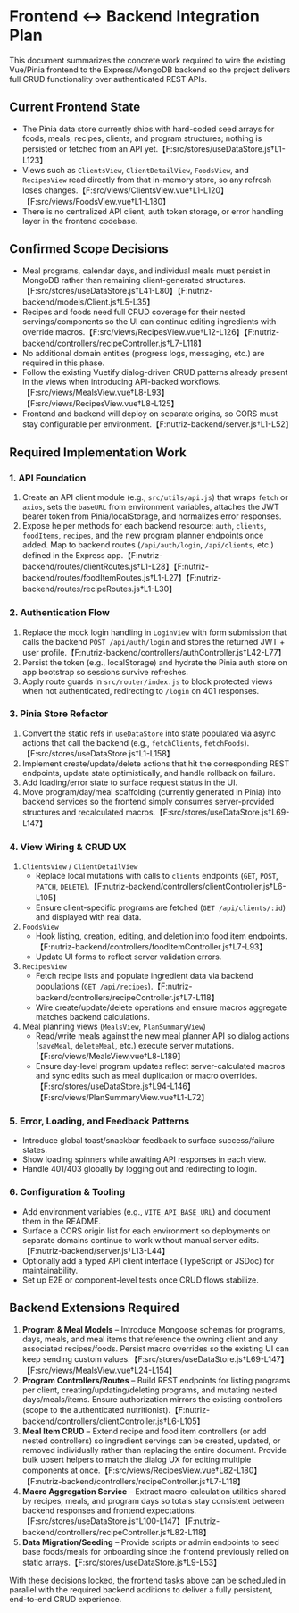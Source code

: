 # Frontend ↔ Backend Integration Plan

This document summarizes the concrete work required to wire the existing Vue/Pinia frontend to the Express/MongoDB backend so the project delivers full CRUD functionality over authenticated REST APIs.

## Current Frontend State
- The Pinia data store currently ships with hard-coded seed arrays for foods, meals, recipes, clients, and program structures; nothing is persisted or fetched from an API yet.【F:src/stores/useDataStore.js†L1-L123】
- Views such as `ClientsView`, `ClientDetailView`, `FoodsView`, and `RecipesView` read directly from that in-memory store, so any refresh loses changes.【F:src/views/ClientsView.vue†L1-L120】【F:src/views/FoodsView.vue†L1-L180】
- There is no centralized API client, auth token storage, or error handling layer in the frontend codebase.

## Confirmed Scope Decisions

- Meal programs, calendar days, and individual meals must persist in MongoDB rather than remaining client-generated structures.【F:src/stores/useDataStore.js†L41-L80】【F:nutriz-backend/models/Client.js†L5-L35】
- Recipes and foods need full CRUD coverage for their nested servings/components so the UI can continue editing ingredients with override macros.【F:src/views/RecipesView.vue†L12-L126】【F:nutriz-backend/controllers/recipeController.js†L7-L118】
- No additional domain entities (progress logs, messaging, etc.) are required in this phase.
- Follow the existing Vuetify dialog-driven CRUD patterns already present in the views when introducing API-backed workflows.【F:src/views/MealsView.vue†L8-L93】【F:src/views/RecipesView.vue†L8-L125】
- Frontend and backend will deploy on separate origins, so CORS must stay configurable per environment.【F:nutriz-backend/server.js†L1-L52】

## Required Implementation Work

### 1. API Foundation
1. Create an API client module (e.g., `src/utils/api.js`) that wraps `fetch` or `axios`, sets the `baseURL` from environment variables, attaches the JWT bearer token from Pinia/localStorage, and normalizes error responses.
2. Expose helper methods for each backend resource: `auth`, `clients`, `foodItems`, `recipes`, and the new program planner endpoints once added. Map to backend routes (`/api/auth/login`, `/api/clients`, etc.) defined in the Express app.【F:nutriz-backend/routes/clientRoutes.js†L1-L28】【F:nutriz-backend/routes/foodItemRoutes.js†L1-L27】【F:nutriz-backend/routes/recipeRoutes.js†L1-L30】

### 2. Authentication Flow
1. Replace the mock login handling in `LoginView` with form submission that calls the backend `POST /api/auth/login` and stores the returned JWT + user profile.【F:nutriz-backend/controllers/authController.js†L42-L77】
2. Persist the token (e.g., localStorage) and hydrate the Pinia auth store on app bootstrap so sessions survive refreshes.
3. Apply route guards in `src/router/index.js` to block protected views when not authenticated, redirecting to `/login` on 401 responses.

### 3. Pinia Store Refactor
1. Convert the static refs in `useDataStore` into state populated via async actions that call the backend (e.g., `fetchClients`, `fetchFoods`).【F:src/stores/useDataStore.js†L1-L158】
2. Implement create/update/delete actions that hit the corresponding REST endpoints, update state optimistically, and handle rollback on failure.
3. Add loading/error state to surface request status in the UI.
4. Move program/day/meal scaffolding (currently generated in Pinia) into backend services so the frontend simply consumes server-provided structures and recalculated macros.【F:src/stores/useDataStore.js†L69-L147】

### 4. View Wiring & CRUD UX
1. `ClientsView` / `ClientDetailView`
   - Replace local mutations with calls to `clients` endpoints (`GET`, `POST`, `PATCH`, `DELETE`).【F:nutriz-backend/controllers/clientController.js†L6-L105】
   - Ensure client-specific programs are fetched (`GET /api/clients/:id`) and displayed with real data.
2. `FoodsView`
   - Hook listing, creation, editing, and deletion into food item endpoints.【F:nutriz-backend/controllers/foodItemController.js†L7-L93】
   - Update UI forms to reflect server validation errors.
3. `RecipesView`
   - Fetch recipe lists and populate ingredient data via backend populations (`GET /api/recipes`).【F:nutriz-backend/controllers/recipeController.js†L7-L118】
   - Wire create/update/delete operations and ensure macros aggregate matches backend calculations.
4. Meal planning views (`MealsView`, `PlanSummaryView`)
   - Read/write meals against the new meal planner API so dialog actions (`saveMeal`, `deleteMeal`, etc.) execute server mutations.【F:src/views/MealsView.vue†L8-L189】
   - Ensure day-level program updates reflect server-calculated macros and sync edits such as meal duplication or macro overrides.【F:src/stores/useDataStore.js†L94-L146】【F:src/views/PlanSummaryView.vue†L1-L72】

### 5. Error, Loading, and Feedback Patterns
- Introduce global toast/snackbar feedback to surface success/failure states.
- Show loading spinners while awaiting API responses in each view.
- Handle 401/403 globally by logging out and redirecting to login.

### 6. Configuration & Tooling
- Add environment variables (e.g., `VITE_API_BASE_URL`) and document them in the README.
- Surface a CORS origin list for each environment so deployments on separate domains continue to work without manual server edits.【F:nutriz-backend/server.js†L13-L44】
- Optionally add a typed API client interface (TypeScript or JSDoc) for maintainability.
- Set up E2E or component-level tests once CRUD flows stabilize.

## Backend Extensions Required

1. **Program & Meal Models** – Introduce Mongoose schemas for programs, days, meals, and meal items that reference the owning client and any associated recipes/foods. Persist macro overrides so the existing UI can keep sending custom values.【F:src/stores/useDataStore.js†L69-L147】【F:src/views/MealsView.vue†L24-L154】
2. **Program Controllers/Routes** – Build REST endpoints for listing programs per client, creating/updating/deleting programs, and mutating nested days/meals/items. Ensure authorization mirrors the existing controllers (scope to the authenticated nutritionist).【F:nutriz-backend/controllers/clientController.js†L6-L105】
3. **Meal Item CRUD** – Extend recipe and food item controllers (or add nested controllers) so ingredient servings can be created, updated, or removed individually rather than replacing the entire document. Provide bulk upsert helpers to match the dialog UX for editing multiple components at once.【F:src/views/RecipesView.vue†L82-L180】【F:nutriz-backend/controllers/recipeController.js†L7-L118】
4. **Macro Aggregation Service** – Extract macro-calculation utilities shared by recipes, meals, and program days so totals stay consistent between backend responses and frontend expectations.【F:src/stores/useDataStore.js†L100-L147】【F:nutriz-backend/controllers/recipeController.js†L82-L118】
5. **Data Migration/Seeding** – Provide scripts or admin endpoints to seed base foods/meals for onboarding since the frontend previously relied on static arrays.【F:src/stores/useDataStore.js†L9-L53】

With these decisions locked, the frontend tasks above can be scheduled in parallel with the required backend additions to deliver a fully persistent, end-to-end CRUD experience.
